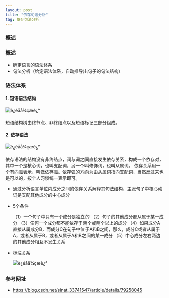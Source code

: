 ```yaml
---
layout: post
title: "依存句法分析"
tag: 依存句法分析
---
```


### 概述

### 概述

- 确定语言的语法体系
- 句法分析（给定语法体系，自动推导出句子的句法结构）

### 语法体系

#### 1. 短语语法结构

![è¿éåå¾çæè¿°](https://img-blog.csdn.net/20180205110500802?watermark/2/text/aHR0cDovL2Jsb2cuY3Nkbi5uZXQvc2luYXRfMzM3NDE1NDc=/font/5a6L5L2T/fontsize/400/fill/I0JBQkFCMA==/dissolve/70/gravity/SouthEast)

短语结构树由终节点、非终结点以及短语标记三部分组成。

#### 2. 依存语法

![è¿éåå¾çæè¿°](https://img-blog.csdn.net/20180205110833157?watermark/2/text/aHR0cDovL2Jsb2cuY3Nkbi5uZXQvc2luYXRfMzM3NDE1NDc=/font/5a6L5L2T/fontsize/400/fill/I0JBQkFCMA==/dissolve/70/gravity/SouthEast)

依存语法的结构没有非终结点，词与词之间直接发生依存关系，构成一个依存对，其中一个是核心词，也叫支配词，另一个叫修饰词，也叫从属词。 
依存关系用一个有向弧表示，叫做依存弧。依存弧的方向为由从属词指向支配词，当然反过来也是可以的，按个人习惯统一表示即可。

- 通过分析语言单位内成分之间的依存关系解释其句法结构，主张句子中核心动词是支配其他成分的中心成分

- 5个条件

  （1）一个句子中只有一个成分是独立的 
  （2）句子的其他成分都从属于某一成分 
  （3）任何一个成分都不能依存于两个或两个以上的成分 
  （4）如果成分A直接从属成分B，而成分C在句子中位于A和B之间，那么，成分C或者从属于A，或者从属于B，或者从属于A和B之间的某一成分 
  （5）中心成分左右两边的其他成分相互不发生关系

- 标注关系

  ![è¿éåå¾çæè¿°](https://img-blog.csdn.net/20180205112942092?watermark/2/text/aHR0cDovL2Jsb2cuY3Nkbi5uZXQvc2luYXRfMzM3NDE1NDc=/font/5a6L5L2T/fontsize/400/fill/I0JBQkFCMA==/dissolve/70/gravity/SouthEast)



### 参考网址

- <https://blog.csdn.net/sinat_33741547/article/details/79258045>